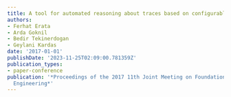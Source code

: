 ```yaml
---
title: A tool for automated reasoning about traces based on configurable formal semantics
authors:
- Ferhat Erata
- Arda Goknil
- Bedir Tekinerdogan
- Geylani Kardas
date: '2017-01-01'
publishDate: '2023-11-25T02:09:00.781359Z'
publication_types:
- paper-conference
publication: '*Proceedings of the 2017 11th Joint Meeting on Foundations of Software
  Engineering*'
---
```

